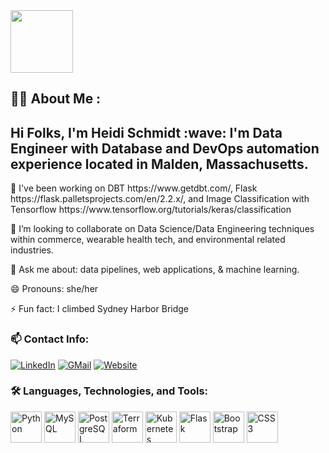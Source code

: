 
<div id="header" align="left">
  <img align="center" src="https://media.giphy.com/media/3oEdv6UFowfDXW6YYU/giphy.gif" width="100"/>
</div>

## :woman_technologist: About Me :
<div align="left">
  <h2> Hi Folks, I'm Heidi Schmidt :wave: I'm Data Engineer with Database and DevOps automation experience located in Malden, Massachusetts.</h2>
  <p></p>
  <p> 🌱  I've been working on DBT https://www.getdbt.com/, Flask https://flask.palletsprojects.com/en/2.2.x/, and Image Classification with Tensorflow  https://www.tensorflow.org/tutorials/keras/classification </p>
  <p> 👯  I’m looking to collaborate on Data Science/Data Engineering techniques within commerce, wearable health tech, and environmental related  industries. </p>
  <p> 💬  Ask me about: data pipelines, web applications, & machine learning. </p> 
  <p> 😄 Pronouns: she/her </p>
  <p> ⚡ Fun fact: I climbed Sydney Harbor Bridge </p>
</div>

### :mailbox: Contact Info:

[![LinkedIn](https://img.shields.io/badge/LinkedIn-0077B5?style=for-the-badge&logo=linkedin&logoColor=white)](https://www.linkedin.com/in/heidielischmidt)
[![GMail](https://img.shields.io/badge/Gmail-D14836?style=for-the-badge&logo=gmail&logoColor=white)](mailto:heidi.eli.schmidt@gmail.com)
[![Website](https://img.shields.io/badge/website-000000?style=for-the-badge&logo=About.me&logoColor=white)](https://)

### :hammer_and_wrench: Languages, Technologies, and Tools:

<div>
  <img alt="Python" width="50" src="https://cdn.jsdelivr.net/gh/devicons/devicon/icons/python/python-original-wordmark.svg" />
  <img alt="MySQL" width="50" src="https://cdn.jsdelivr.net/gh/devicons/devicon/icons/mysql/mysql-original-wordmark.svg" />
  <img alt="PostgreSQL" width="50" src="https://cdn.jsdelivr.net/gh/devicons/devicon/icons/postgresql/postgresql-original-wordmark.svg" />
  <img alt="Terraform" width="50" src="https://cdn.jsdelivr.net/gh/devicons/devicon/icons/terraform/terraform-original-wordmark.svg" />   
  <img alt="Kubernetes" width="50" src="https://cdn.jsdelivr.net/gh/devicons/devicon/icons/kubernetes/kubernetes-plain-wordmark.svg" />
  <img alt="Flask" width="50" src="https://cdn.jsdelivr.net/gh/devicons/devicon/icons/flask/flask-original-wordmark.svg" />
  <img alt="Bootstrap" width="50" src="https://cdn.jsdelivr.net/gh/devicons/devicon/icons/bootstrap/bootstrap-original-wordmark.svg" />
  <img alt="CSS3" width="50" src="https://cdn.jsdelivr.net/gh/devicons/devicon/icons/css3/css3-original-wordmark.svg" /> 
</div>
